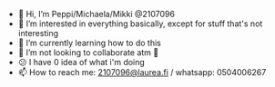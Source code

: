 - 👋 Hi, I’m Peppi/Michaela/Mikki @2107096
- 👀 I’m interested in everything basically, except for stuff that's not interesting
- 🌱 I’m currently learning how to do this
- 💞️ I’m not looking to collaborate atm 🤍
- 😕 I have 0 idea of what i'm doing
- 📫 How to reach me: 2107096@laurea.fi / whatsapp: 0504006267

<!---
2107096/2107096 is a ✨ special ✨ repository because its `README.md` (this file) appears on your GitHub profile.
You can click the Preview link to take a look at your changes.
--->
